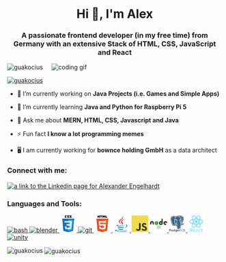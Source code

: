 <h1 align="center">Hi 👋, I'm Alex</h1>
<h3 align="center">A passionate frontend developer (in my free time) from Germany with an extensive Stack of HTML, CSS, JavaScript and React</h3>
<img align="right" width="400" alt="coding gif" src="https://media2.giphy.com/media/v1.Y2lkPTc5MGI3NjExdmFxM2RzdWxvenA1eGY5ZXU2dWUyYjZmcmN4cTQ0MGNuZWlueHkwMCZlcD12MV9pbnRlcm5hbF9naWZfYnlfaWQmY3Q9Zw/qgQUggAC3Pfv687qPC/giphy.gif">

<p align="left"> <img src="https://komarev.com/ghpvc/?username=guakocius&label=Profile%20views&color=0e75b6&style=flat" alt="guakocius" /> </p>

<p align="left"> <a href="https://github.com/ryo-ma/github-profile-trophy"><img src="https://github-profile-trophy.vercel.app/?username=guakocius" alt="guakocius" /></a> </p>

- 🔭 I’m currently working on **Java Projects (i.e. Games and Simple Apps)**

- 🌱 I’m currently learning **Java and Python for Raspberry Pi 5**

- 💬 Ask me about **MERN, HTML, CSS, Javascript and Java**

- ⚡ Fun fact **I know a lot programming memes**

- 🖥️ I am currently working for **bownce holding GmbH** as a data architect

<h3 align="left">Connect with me:</h3>
<p align="left">
<a href="https://linkedin.com/in/alexander-michael-engelhardt" target="blank"><img align="center" src="https://raw.githubusercontent.com/rahuldkjain/github-profile-readme-generator/master/src/images/icons/Social/linked-in-alt.svg" alt="a link to the Linkedin page for Alexander Engelhardt" height="30" width="40" /></a>
</p>

<h3 align="left">Languages and Tools:</h3>
<p align="left"> <a href="https://www.gnu.org/software/bash/" target="_blank" rel="noreferrer"> <img src="https://www.vectorlogo.zone/logos/gnu_bash/gnu_bash-icon.svg" alt="bash" width="40" height="40"/> </a> <a href="https://www.blender.org/" target="_blank" rel="noreferrer"> <img src="https://download.blender.org/branding/community/blender_community_badge_white.svg" alt="blender" width="40" height="40"/> </a> <a href="https://www.w3schools.com/css/" target="_blank" rel="noreferrer"> <img src="https://raw.githubusercontent.com/devicons/devicon/master/icons/css3/css3-original-wordmark.svg" alt="css3" width="40" height="40"/> </a> <a href="https://git-scm.com/" target="_blank" rel="noreferrer"> <img src="https://www.vectorlogo.zone/logos/git-scm/git-scm-icon.svg" alt="git" width="40" height="40"/> </a> <a href="https://www.w3.org/html/" target="_blank" rel="noreferrer"> <img src="https://raw.githubusercontent.com/devicons/devicon/master/icons/html5/html5-original-wordmark.svg" alt="html5" width="40" height="40"/> </a> <a href="https://www.java.com" target="_blank" rel="noreferrer"> <img src="https://raw.githubusercontent.com/devicons/devicon/master/icons/java/java-original.svg" alt="java" width="40" height="40"/> </a> <a href="https://developer.mozilla.org/en-US/docs/Web/JavaScript" target="_blank" rel="noreferrer"> <img src="https://raw.githubusercontent.com/devicons/devicon/master/icons/javascript/javascript-original.svg" alt="javascript" width="40" height="40"/> </a> <a href="https://nodejs.org" target="_blank" rel="noreferrer"> <img src="https://raw.githubusercontent.com/devicons/devicon/master/icons/nodejs/nodejs-original-wordmark.svg" alt="nodejs" width="40" height="40"/> </a> <a href="https://www.postgresql.org" target="_blank" rel="noreferrer"> <img src="https://raw.githubusercontent.com/devicons/devicon/master/icons/postgresql/postgresql-original-wordmark.svg" alt="postgresql" width="40" height="40"/> </a> <a href="https://reactjs.org/" target="_blank" rel="noreferrer"> <img src="https://raw.githubusercontent.com/devicons/devicon/master/icons/react/react-original-wordmark.svg" alt="react" width="40" height="40"/> </a> <a href="https://unity.com/" target="_blank" rel="noreferrer"> <img src="https://www.vectorlogo.zone/logos/unity3d/unity3d-icon.svg" alt="unity" width="40" height="40"/> </a> </p>

<p><img align="left" src="https://github-readme-stats.vercel.app/api/top-langs?username=guakocius&show_icons=true&locale=en&layout=compact" alt="guakocius" /></p>

<p>&nbsp;<img align="center" src="https://github-readme-stats.vercel.app/api?username=guakocius&show_icons=true&locale=en" alt="guakocius" /></p>
